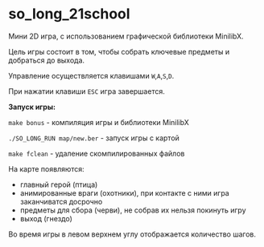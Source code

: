 # so_long_21school

Мини 2D игра, с использованием графической библиотеки MinilibX.

Цель игры состоит в том, чтобы собрать ключевые предметы и добраться до выхода.

Управление осуществляется клавишами `W`,`A`,`S`,`D`.

При нажатии клавиши `ESC` игра завершается.

**Запуск игры:**

`make bonus` - компиляция игры и библиотеки MinilibX

`./SO_LONG_RUN map/new.ber` - запуск игры с картой

`make fclean` - удаление скомпилированных файлов

На карте появляются:

- главный герой (птица)
- анимированные враги (охотники), при контакте с ними игра заканчиватся досрочно
- предметы для сбора (черви), не собрав их нельзя покинуть игру
- выход (гнездо)

Во время игры в левом верхнем углу отображается количество шагов.
